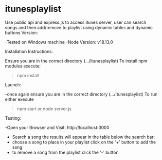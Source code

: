 # itunesplaylist
Use public api and express.js to access itunes server, user can search songs and then add/remove to playlist using dynamic tables and dynamic buttons
Version:

-Tested on Windows machine
-Node Version: v18.13.0


Installation Instructions:

Ensure you are in the correct directory  (.../itunesplaylist)
To install npm modules execute:
>npm install


Launch:

-once again ensure you are in the correct directory (.../itunesplaylist)
To run either execute
>npm start
or
>node server.js



Testing:

-Open your Browser and Visit: http://localhost:3000
- Search a song the results will appear in the table below the search bar;
- choose a song to place in your playlist click on the '+' button to add the song
- to remove a song from the playlist click the '-' button
